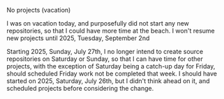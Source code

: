 No projects (vacation)

I was on vacation today, and purposefully did not start any new repositories, so that I could have more time at the beach. I won't resume new projects until 2025, Tuesday, September 2nd

Starting 2025, Sunday, July 27th, I no longer intend to create source repositories on Saturday or Sunday, so that I can have time for other projects, with the exception of Saturday being a catch-up day for Friday, should scheduled Friday work not be completed that week. I should have started on 2025, Saturday, July 26th, but I didn't think ahead on it, and scheduled projects before considering the change.

